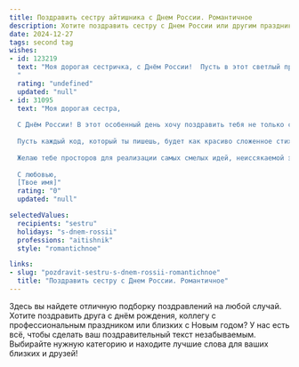 ```yaml
---
title: Поздравить сестру айтишника с Днем России. Романтичное
description: Хотите поздравить сестру с Днем России или другим праздником? Наш ИИ создаст незабываемое поздравление, а вы обязательно выделитесь среди других.  
date: 2024-12-27
tags: second tag
wishes:
- id: 123219
  text: "Моя дорогая сестричка, с Днём России!  Пусть в этот светлый праздник, наполненный гордостью за нашу страну,  твоя жизнь будет яркой и прекрасной, как бескрайние просторы нашей Родины. Пусть твоя работа айтишника приносит тебе не только успех, но и радость творчества, а  твоё сердце всегда будет полно любви и вдохновения.  Я бесконечно люблю тебя и желаю тебе счастья, мира и благополучия!
  "
  rating: "undefined"
  updated: "null"
- id: 31095
  text: "Моя дорогая сестра,
  
  С Днём России! В этот особенный день хочу поздравить тебя не только с праздником, но и с твоими достижениями в мире технологий. Ты, как истинный айтишник, создаёшь свою уникальную реальность, наполняя её светом и интеллектом.
  
  Пусть каждый код, который ты пишешь, будет как красиво сложенное стихотворение, а каждый проект — как успешная история любви, полной вдохновения и ярких эмоций. Ты обладаешь удивительным даром соединять людей, и с каждым новым кулером или приложением ты создаёшь нечто большее, чем просто технологии — ты создаёшь счастье и гармонию.
  
  Желаю тебе просторов для реализации самых смелых идей, неиссякаемой энергии и нежной любви в каждом дне. Пусть каждый момент будет значим и красив, как этот замечательный праздник!
  
  С любовью,
  [Твое имя]"
  rating: "0"
  updated: "null"

selectedValues:
  recipients: "sestru"
  holidays: "s-dnem-rossii"
  professions: "aitishnik"
  style: "romantichnoe"

links:
- slug: "pozdravit-sestru-s-dnem-rossii-romantichnoe"
  title: "Поздравить сестру с Днем России. Романтичное"
---
```


Здесь вы найдете отличную подборку поздравлений на любой случай. 
Хотите поздравить друга с днём рождения, коллегу с профессиональным праздником или близких с Новым годом? У нас есть всё, чтобы сделать ваш поздравительный текст незабываемым. Выбирайте нужную категорию и находите лучшие слова для ваших близких и друзей!
